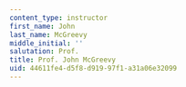 ```yaml
---
content_type: instructor
first_name: John
last_name: McGreevy
middle_initial: ''
salutation: Prof.
title: Prof. John McGreevy
uid: 44611fe4-d5f8-d919-97f1-a31a06e32099
---
```

